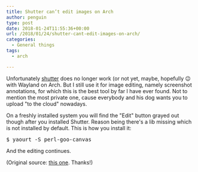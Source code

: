 ```yaml
---
title: Shutter can’t edit images on Arch
author: penguin
type: post
date: 2018-01-24T11:55:36+00:00
url: /2018/01/24/shutter-cant-edit-images-on-arch/
categories:
  - General things
tags:
  - arch

---
```

Unfortunately [shutter][1] does no longer work (or not yet, maybe, hopefully 😉 with Wayland on Arch. But I still use it for image editing, namely screenshot annotations, for which this is the best tool by far I have ever found. Not to mention the most private one, cause everybody and his dog wants you to upload "to the cloud" nowadays.

On a freshly installed system you will find the "Edit" button grayed out though after you installed Shutter. Reason being there's a lib missing which is not installed by default. This is how you install it:

<pre class="lang:default decode:true " title="re-enable shutter image editing">$ yaourt -S perl-goo-canvas</pre>

And the editing continues.

(Original source: [this one][2]. Thanks!)

 [1]: https://aur.archlinux.org/packages/shutter/
 [2]: http://www.fosslinux.com/2168/how-to-enable-image-editor-in-shutter-in-manjaro-arch-linux.htm